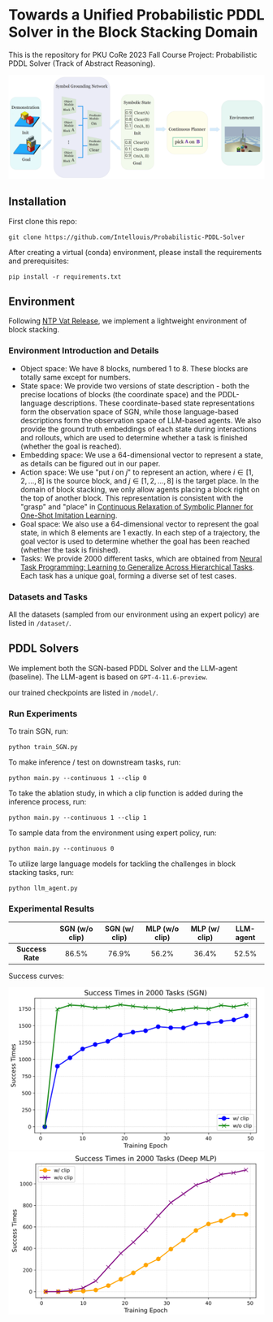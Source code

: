 # Towards a Unified Probabilistic PDDL Solver in the Block Stacking Domain

This is the repository for PKU CoRe 2023 Fall Course Project: Probabilistic PDDL Solver (Track of Abstract Reasoning).

![](fig/pipeline.png)


## Installation
First clone this repo:
```
git clone https://github.com/Intellouis/Probabilistic-PDDL-Solver
```
After creating a virtual (conda) environment, please install the requirements and prerequisites:
```
pip install -r requirements.txt
```

## Environment

Following [NTP Vat Release](https://github.com/StanfordVL/NTP-vat-release/tree/master), we implement a lightweight environment of block stacking.

### Environment Introduction and Details
- Object space: We have 8 blocks, numbered 1 to 8. These blocks are totally same except for numbers.
- State space: We provide two versions of state description - both the precise locations of blocks (the coordinate space) and the PDDL-language descriptions. These coordinate-based state representations form the observation space of SGN, while those language-based descriptions form the observation space of LLM-based agents. We also provide the ground truth embeddings of each state during interactions and rollouts, which are used to determine whether a task is finished (whether the goal is reached).
- Embedding space: We use a 64-dimensional vector to represent a state, as details can be figured out in our paper.
- Action space: We use "put $i$ on $j$" to represent an action, where $i \in [1, 2, ..., 8]$ is the source block, and $j \in [1, 2, ..., 8]$ is the target place. In the domain of block stacking, we only allow agents placing a block right on the top of another block. This representation is consistent with the "grasp" and "place" in [Continuous Relaxation of Symbolic Planner for One-Shot Imitation Learning](https://arxiv.org/abs/1908.06769).
- Goal space: We also use a 64-dimensional vector to represent the goal state, in which 8 elements are 1 exactly. In each step of a trajectory, the goal vector is used to determine whether the goal has been reached (whether the task is finished).
- Tasks: We provide 2000 different tasks, which are obtained from [Neural Task Programming: Learning to Generalize Across Hierarchical Tasks](https://arxiv.org/abs/1710.01813). Each task has a unique goal, forming a diverse set of test cases.

### Datasets and Tasks
All the datasets (sampled from our environment using an expert policy) are listed in ```/dataset/```. 


## PDDL Solvers

We implement both the SGN-based PDDL Solver and the LLM-agent (baseline). The LLM-agent is based on ```GPT-4-11.6-preview```.

our trained checkpoints are listed in ```/model/```.

### Run Experiments

To train SGN, run:
```
python train_SGN.py
```
To make inference / test on downstream tasks, run:
```
python main.py --continuous 1 --clip 0
```
To take the ablation study, in which a clip function is added during the inference process, run:
```
python main.py --continuous 1 --clip 1
```
To sample data from the environment using expert policy, run:
```
python main.py --continuous 0
```
To utilize large language models for tackling the challenges in block stacking tasks, run:
```
python llm_agent.py
```

### Experimental Results

|                  | SGN (w/o clip) | SGN (w/ clip) | MLP (w/o clip) | MLP (w/ clip) | LLM-agent |
|:----------------:|:--------------:|:-------------:|:--------------:|:-------------:|:---------:|
| **Success Rate** |     86.5%      |     76.9%     |     56.2%      |     36.4%     |   52.5%   |

Success curves:

![](fig/left.png)![](fig/right.png)

